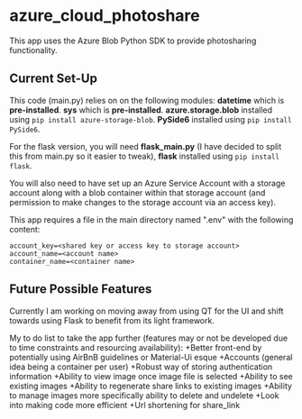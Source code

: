# azure_cloud_photoshare
This app uses the Azure Blob Python SDK to provide photosharing functionality.

## Current Set-Up
This code (main.py) relies on on the following modules: **datetime** which is **pre-installed**. **sys** which is **pre-installed**. **azure.storage.blob** installed using `pip install azure-storage-blob`. **PySide6** installed using `pip install PySide6`.

For the flask version, you will need **flask_main.py** (I have decided to split this from main.py so it easier to tweak), **flask** installed using `pip install flask`.

You will also need to have set up an Azure Service Account with a storage account along with a blob container within that storage account (and permission to make changes to the storage account via an access key).

This app requires a file in the main directory named ".env" with the following content:

```
account_key=<shared key or access key to storage account>
account_name=<account name>
container_name=<container name>
```
## Future Possible Features
Currently I am working on moving away from using QT for the UI and shift towards using Flask to benefit from its light framework.

My to do list to take the app further (features may or not be developed due to time constraints and resourcing availability): 
+Better front-end by potentially using AirBnB guidelines or Material-Ui esque 
+Accounts (general idea being a container per user) 
+Robust way of storing authentication information 
+Ability to view image once image file is selected 
+Ability to see existing images +Ability to regenerate share links to existing images 
+Ability to manage images more specifically ability to delete and undelete 
+Look into making code more efficient 
+Url shortening for share_link

